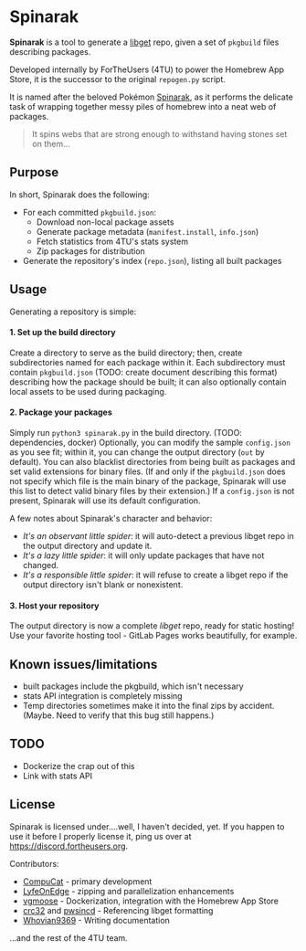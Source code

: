 # Spinarak

**Spinarak** is a tool to generate a [libget](https://github.com/fortheusers/libget) repo, given a set of `pkgbuild` files describing packages.

Developed internally by ForTheUsers (4TU) to power the Homebrew App Store, it is the successor to the original `repogen.py` script.

It is named after the beloved Pokémon [Spinarak](https://bulbapedia.bulbagarden.net/wiki/Spinarak_(Pok%C3%A9mon)), as it performs the delicate task of wrapping together messy piles of homebrew into a neat web of packages.

> It spins webs that are strong enough to withstand having stones set on them...

## Purpose

In short, Spinarak does the following:
- For each committed `pkgbuild.json`:
	- Download non-local package assets
	- Generate package metadata (`manifest.install`, `info.json`)
	- Fetch statistics from 4TU's stats system
	- Zip packages for distribution
- Generate the repository's index (`repo.json`), listing all built packages

## Usage

Generating a repository is simple:

#### 1. Set up the build directory
Create a directory to serve as the build directory; then, create subdirectories named for each package within it. Each subdirectory must contain `pkgbuild.json` (TODO: create document describing this format) describing how the package should be built; it can also optionally contain local assets to be used during packaging.

#### 2. Package your packages

Simply run `python3 spinarak.py` in the build directory. (TODO: dependencies, docker) Optionally, you can modify the sample `config.json` as you see fit; within it, you can change the output directory (`out` by default). You can also blacklist directories from being built as packages and set valid extensions for binary files. (If and only if the `pkgbuild.json` does not specify which file is the main binary of the package, Spinarak will use this list to detect valid binary files by their extension.) If a `config.json` is not present, Spinarak will use its default configuration.

A few notes about Spinarak's character and behavior:
- *It's an observant little spider*: it will auto-detect a previous libget repo in the output directory and update it.
- *It's a lazy little spider*: it will only update packages that have not changed.
- *It's a responsible little spider*: it will refuse to create a libget repo if the output directory isn't blank or nonexistent.

#### 3. Host your repository

The output directory is now a complete *libget* repo, ready for static hosting! Use your favorite hosting tool - GitLab Pages works beautifully, for example.

## Known issues/limitations

- built packages include the pkgbuild, which isn't necessary
- stats API integration is completely missing
- Temp directories sometimes make it into the final zips by accident. (Maybe. Need to verify that this bug still happens.)

## TODO

- Dockerize the crap out of this
- Link with stats API

## License

Spinarak is licensed under....well, I haven't decided, yet. If you happen to use it before I properly license it, ping us over at https://discord.fortheusers.org.

Contributors:
- [CompuCat](https://compucat.me/about) - primary development
- [LyfeOnEdge](https://github.com/lyfeonedge) - zipping and parallelization enhancements
- [vgmoose](https://vgmoose.com) - Dockerization, integration with the Homebrew App Store
- [crc32](https://crc32.dev) and [pwsincd](https://github.com/pwsincd) - Referencing libget formatting
- [Whovian9369](https://https://cybre.space/@Whovian9369) - Writing documentation

...and the rest of the 4TU team.
